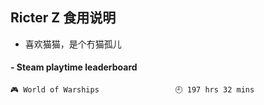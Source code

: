 ## Ricter Z 食用说明
- 喜欢猫猫，是个冇猫孤儿

<!-- steam-box start -->
#### - Steam playtime leaderboard
```text
🎮 World of Warships                 🕘 197 hrs 32 mins
```
<!-- Powered by https://github.com/YouEclipse/steam-box . -->
<!-- steam-box end -->
